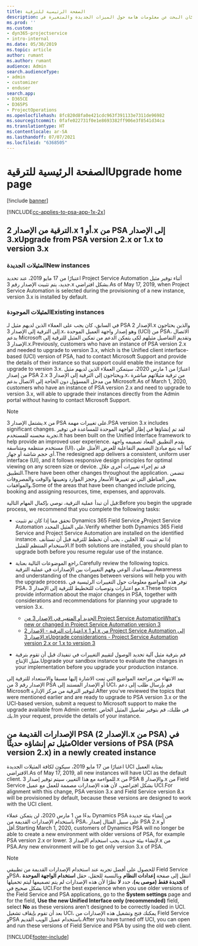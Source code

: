 ```yaml
---
title: الصفحة الرئيسية للترقية
description: يوضح هذا الموضوع مكان البحث عن معلومات هامة حول الميزات الجديدة والمتغيرة في Dynamics 365 Project Service Automation، وعملية الترقية إلى الإصدار الأحدث.
ms.prod: ''
ms.custom:
- dyn365-projectservice
- intro-internal
ms.date: 05/30/2019
ms.topic: article
author: rumant
ms.author: rumant
audience: Admin
search.audienceType:
- admin
- customizer
- enduser
search.app:
- D365CE
- D365PS
- ProjectOperations
ms.openlocfilehash: 8fc820d8fa0e421cdc963f391133e7311de96982
ms.sourcegitcommit: 0fafe022731f0e1e8693382ff906e3f8541d34ca
ms.translationtype: HT
ms.contentlocale: ar-SA
ms.lasthandoff: 07/07/2021
ms.locfileid: "6368505"
---
```

# <a name="upgrade-home-page"></a><span data-ttu-id="6dfca-103">الصفحة الرئيسية للترقية</span><span class="sxs-lookup"><span data-stu-id="6dfca-103">Upgrade home page</span></span>

[!include [banner](../includes/psa-now-project-operations.md)]

[!INCLUDE[cc-applies-to-psa-app-1x-2x](../includes/cc-applies-to-psa-app-1x-2x.md)]

## <a name="upgrade-from-psa-version-2x-or-1x-to-version-3x"></a><span data-ttu-id="6dfca-104">الترقية من الإصدار 2.x أو 1.x من PSA إلى الإصدار 3.x</span><span class="sxs-lookup"><span data-stu-id="6dfca-104">Upgrade from PSA version 2.x or 1.x to version 3.x</span></span>

### <a name="new-instances"></a><span data-ttu-id="6dfca-105">المثيلات الجديدة</span><span class="sxs-lookup"><span data-stu-id="6dfca-105">New instances</span></span>

<span data-ttu-id="6dfca-106">اعتبارًا من 17 مايو 2019، عند تحديد Project Service Automation أثناء توفير مثيل جديد، يتم تثبيت الإصدار رقم 3.x بشكل افتراضي.</span><span class="sxs-lookup"><span data-stu-id="6dfca-106">As of May 17, 2019, when Project Service Automation is selected during the provisioning of a new instance, version 3.x is installed by default.</span></span>

### <a name="existing-instances"></a><span data-ttu-id="6dfca-107">المثيلات الموجودة</span><span class="sxs-lookup"><span data-stu-id="6dfca-107">Existing instances</span></span>

<span data-ttu-id="6dfca-108">في السابق، كان يجب على العملاء الذين لديهم مثيل لـ PSA الإصدار 2.x والذين يحتاجون إلى الترقية إلى الإصدار 3.x، وهو إصدار واجهة العميل الموحدة (UCI) من PSA، الاتصال بدعم Microsoft وتقديم التفاصيل مثيلهم لكي يتمكن الدعم من تمكين المثيل للترقية إلى الإصدار 3.x.</span><span class="sxs-lookup"><span data-stu-id="6dfca-108">Previously, customers who have an instance of PSA version 2.x and needed to upgrade to version 3.x, which is the Unified client interface-based (UCI) version of PSA, had to contact Microsoft Support and provide the details of their instance so that support could enable the instance for upgrade to version 3.x.</span></span> <span data-ttu-id="6dfca-109">اعتبارًا من 1 مارس 2020، سيتمكن العملاء الذين لديهم مثيل من إصدار PSA 2.x ويحتاجون إلى الترقية إلى الإصدار 3.x، من ترقية مثيلاتهم مباشرة من مدخل المسؤول دون الحاجة إلى الاتصال بدعم Microsoft.</span><span class="sxs-lookup"><span data-stu-id="6dfca-109">As of March 1, 2020, customers who have an instance of PSA version 2.x and need to upgrade to version 3.x, will able to upgrade their instances directly from the Admin portal without having to contact Microsoft Support.</span></span>  

> [!NOTE]
> <span data-ttu-id="6dfca-110">يشتمل الإصدار 3.x من PSA على تغييرات مهمة.</span><span class="sxs-lookup"><span data-stu-id="6dfca-110">PSA version 3.x includes significant changes.</span></span> <span data-ttu-id="6dfca-111">لقد تم إنشاؤها في إظار الواجهة الموحدة للمساعدة في توفير تجربة محسنه للمستخدم.</span><span class="sxs-lookup"><span data-stu-id="6dfca-111">It has been built on the Unified Interface framework to help provide an improved user experience.</span></span> <span data-ttu-id="6dfca-112">يقدم التطبيق المعاد تصميمه واجهة مستخدم منتظمة ومتناسقة (UI)، كما أنه يتبع مبادئ التصميم التفاعلية للعرض الأمثل على أي حجم شاشة أو جهاز.</span><span class="sxs-lookup"><span data-stu-id="6dfca-112">The redesigned app delivers a consistent, uniform user interface (UI), and it follows responsive design principles for optimal viewing on any screen size or device.</span></span> <span data-ttu-id="6dfca-113">قد تم إجراء تغييرات أخرى خلال التطبيق.</span><span class="sxs-lookup"><span data-stu-id="6dfca-113">There have been other changes throughout the application.</span></span> <span data-ttu-id="6dfca-114">تتضمن بعض المناطق التي تم تغييرها الأسعار وحجز الموارد وتعيينها والوقت والمصروفات والموافقات.</span><span class="sxs-lookup"><span data-stu-id="6dfca-114">Some of the areas that have been changed include pricing, booking and assigning resources, time, expenses, and approvals.</span></span>

<span data-ttu-id="6dfca-115">قبل أن تبدأ عملية الترقية، نوصي بإكمال المهام التالية:</span><span class="sxs-lookup"><span data-stu-id="6dfca-115">Before you begin the upgrade process, we recommend that you complete the following tasks:</span></span>

- <span data-ttu-id="6dfca-116">تحقق مما إذا كان تم تثبيت Dynamics 365 Field Service وProject Service Automation على المثيل المحدد.</span><span class="sxs-lookup"><span data-stu-id="6dfca-116">Verify whether both Dynamics 365 Field Service and Project Service Automation are installed on the identified instance.</span></span> <span data-ttu-id="6dfca-117">إذا تم تثبيت كلا الحلين ، يجب أن تخطط للترقية قبل أن تستأنف الاستخدام المنتظم للمثيل.</span><span class="sxs-lookup"><span data-stu-id="6dfca-117">If both solutions are installed, you should plan to upgrade both before you resume regular use of the instance.</span></span>
- <span data-ttu-id="6dfca-118">راجع الموضوعات التالية بعناية.</span><span class="sxs-lookup"><span data-stu-id="6dfca-118">Carefully review the following topics.</span></span> <span data-ttu-id="6dfca-119">سيساعدك الوعي وفهم التغييرات بين الإصدارات في عملية الترقية.</span><span class="sxs-lookup"><span data-stu-id="6dfca-119">Awareness and understanding of the changes between versions will help you with the upgrade process.</span></span> <span data-ttu-id="6dfca-120">توفر هذه المواضيع معلومات حول التغييرات الرئيسية في PSA، مع اعتبارات وتوصيات للتخطيط للترقية إلى الإصدار 3.x.</span><span class="sxs-lookup"><span data-stu-id="6dfca-120">These topics provide information about the major changes in PSA, together with considerations and recommendations for planning your upgrade to version 3.x.</span></span>

    - [<span data-ttu-id="6dfca-121">الجديد أو المتغير في الإصدار 3 من Project Service Automation</span><span class="sxs-lookup"><span data-stu-id="6dfca-121">What's new or changed in Project Service Automation version 3</span></span>](whats-new-changed-v3.md)
    - [<span data-ttu-id="6dfca-122">اعتبارات الترقية - الإصدار 2.x أو 1.x من Project Service Automation إلى الإصدار 3.x</span><span class="sxs-lookup"><span data-stu-id="6dfca-122">Upgrade considerations - Project Service Automation version 2.x or 1.x to version 3</span></span>](upgrade-v3.md)

- <span data-ttu-id="6dfca-123">قم بترقية مثيل آلية تحديد الوصول لتقييم التغييرات في تنفيذك قبل أن تقوم بترقية مثيل الإنتاج.</span><span class="sxs-lookup"><span data-stu-id="6dfca-123">Upgrade your sandbox instance to evaluate the changes in your implementation before you upgrade your production instance.</span></span>

<span data-ttu-id="6dfca-124">بعد الانتهاء من مراجعة المواضيع التي تمت الاشارة إليها مسبقا والاستعداد للترقية إلى الإصدار رقم 3 من PSA أو الإصدار المستند إلى UCI، قم بإرسال طلب إلى دعم Microsoft لتوفير الترقية من مركز الإدارة.</span><span class="sxs-lookup"><span data-stu-id="6dfca-124">After you've reviewed the topics that were mentioned earlier and are ready to upgrade to PSA version 3.x or the UCI-based version, submit a request to Microsoft support to make the upgrade available from Admin center.</span></span> <span data-ttu-id="6dfca-125">في طلبك، قم بتوفير تفاصيل المثيل الخاص بك.</span><span class="sxs-lookup"><span data-stu-id="6dfca-125">In your request, provide the details of your instance.</span></span>

## <a name="older-versions-of-psa-psa-version-2x-in-a-newly-created-instance"></a><span data-ttu-id="6dfca-126">الإصدارات القديمة من PSA (الإصدار 2.x من PSA) في مثيل تم إنشاؤه حديثًا</span><span class="sxs-lookup"><span data-stu-id="6dfca-126">Older versions of PSA (PSA version 2.x) in a newly created instance</span></span>

<span data-ttu-id="6dfca-127">اعتبارًا من 17 مايو 2019، سيكون لكافة المثيلات الجديدة UCI بمثابة العميل الافتراضي.</span><span class="sxs-lookup"><span data-stu-id="6dfca-127">As of May 17, 2019, all new instances will have UCI as the default client.</span></span> <span data-ttu-id="6dfca-128">للمواءمة مع هذا التغيير، سيتم توفير إصدار 3.x من PSA والإصدار 8.x من Field Service بشكل افتراضي، لأن هذه الإصدارات مصممة للعمل مع عميل UCI.</span><span class="sxs-lookup"><span data-stu-id="6dfca-128">For alignment with this change, PSA version 3.x and Field Service version 8.x will be provisioned by default, because these versions are designed to work with the UCI client.</span></span>

<span data-ttu-id="6dfca-129">بدءًا من 1 مارس 2020، لن يتمكن عملاء Dynamics PSA من إنشاء بيئة جديدة باستخدام الإصدارات القديمة من PSA، على سبيل المثال إصدار PSA 2.x أو أقل.</span><span class="sxs-lookup"><span data-stu-id="6dfca-129">Starting March 1, 2020, customers of Dynamics PSA will no longer be able to create a new environment with older versions of PSA, for example PSA version 2.x or lower.</span></span> <span data-ttu-id="6dfca-130">لإنشاء بيئة جديدة، يجب استخدام الإصدار 3.x من PSA.</span><span class="sxs-lookup"><span data-stu-id="6dfca-130">Any new environment will be to get only version 3.x of PSA.</span></span>

> [!NOTE]
> <span data-ttu-id="6dfca-131">للحصول على أفضل تجربه عند استخدام الإصدارات القديمة من تطبيقي Field Service وPSA، انتقل إلى صفحة **إعدادات النظام** وبالنسبة للحقل، حقل **استخدام الواجهة الموحدة الجديدة فقط (موصى به)**، حدد **لا** نظرًا لأن هذه الإصدارات لم يتم تصميمها ليتم تحميلها بشكل صحيح في UCI.</span><span class="sxs-lookup"><span data-stu-id="6dfca-131">For the best experience when you use older versions of the Field Service and PSA applications, go to the **System settings** page and for the field, **Use the new Unified Interface only (recommended)** field, select **No** as these versions aren't designed to be correctly loaded in UCI.</span></span> <span data-ttu-id="6dfca-132">بعد أن تقوم بإيقاف تشغيل UCI، يمكنك فتح وتشغيل هذه الإصدارات من Field Service وPSA باستخدام عميل الويب القديم.</span><span class="sxs-lookup"><span data-stu-id="6dfca-132">After you have turned off UCI, you can open and run these versions of Field Service and PSA by using the old web client.</span></span> 


[!INCLUDE[footer-include](../includes/footer-banner.md)]
